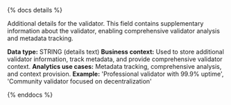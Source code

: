 {% docs details %}

Additional details for the validator. This field contains supplementary information about the validator, enabling comprehensive validator analysis and metadata tracking.

**Data type:** STRING (details text)
**Business context:** Used to store additional validator information, track metadata, and provide comprehensive validator context.
**Analytics use cases:** Metadata tracking, comprehensive analysis, and context provision.
**Example:** 'Professional validator with 99.9% uptime', 'Community validator focused on decentralization'

{% enddocs %} 